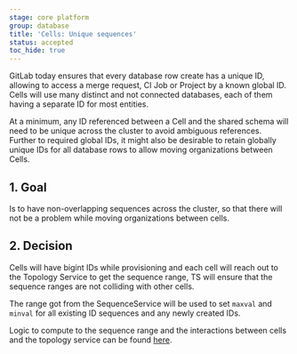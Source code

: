 ```yaml
---
stage: core platform
group: database
title: 'Cells: Unique sequences'
status: accepted
toc_hide: true
---
```


GitLab today ensures that every database row create has a unique ID, allowing to access a merge request, CI Job or Project by a known global ID.
Cells will use many distinct and not connected databases, each of them having a separate ID for most entities.

At a minimum, any ID referenced between a Cell and the shared schema will need to be unique across the cluster to avoid ambiguous references.
Further to required global IDs, it might also be desirable to retain globally unique IDs for all database rows to allow moving organizations between Cells.

## 1. Goal

Is to have non-overlapping sequences across the cluster, so that there will not be a problem while moving organizations between cells.

## 2. Decision

Cells will have bigint IDs while provisioning and each cell will reach out to the Topology Service to get
the sequence range, TS will ensure that the sequence ranges are not colliding with other cells.

The range got from the SequenceService will be used to set `maxval` and `minval` for all existing ID sequences and any
newly created IDs.

Logic to compute to the sequence range and the interactions between cells and the topology service can be found [here](topology_service.md#workflow).
